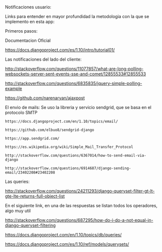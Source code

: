 

Notificaciones usuario:

Links para entender en mayor profundidad la metodologia con la que se implemento en esta app: 

Primeros pasos:

Documentacion Oficial

https://docs.djangoproject.com/es/1.10/intro/tutorial01/

Las notificaciones del lado del cliente:

http://stackoverflow.com/questions/11077857/what-are-long-polling-websockets-server-sent-events-sse-and-comet/12855533#12855533

http://stackoverflow.com/questions/6835835/jquery-simple-polling-example

https://github.com/narenaryan/ajaxpost

El envio de mails: Se uso la libreria y servicio sendgrid, que se basa en el protocolo SMTP
	
	https://docs.djangoproject.com/en/1.10/topics/email/

	https://github.com/elbuo8/sendgrid-django

	https://app.sendgrid.com/

	https://es.wikipedia.org/wiki/Simple_Mail_Transfer_Protocol

	http://stackoverflow.com/questions/6367014/how-to-send-email-via-django

	http://stackoverflow.com/questions/6914687/django-sending-email/23402208#23402208

Las queries:

http://stackoverflow.com/questions/24211293/django-queryset-filter-gt-lt-gte-lte-returns-full-object-list	

En el siguiente link, en una de las respuestas se listan todos los operadores, algo muy util

http://stackoverflow.com/questions/687295/how-do-i-do-a-not-equal-in-django-queryset-filtering

https://docs.djangoproject.com/en/1.10/topics/db/queries/

https://docs.djangoproject.com/es/1.10/ref/models/querysets/